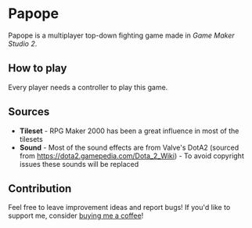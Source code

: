# Papope
Papope is a multiplayer top-down fighting game made in _Game Maker Studio 2_.
## How to play
Every player needs a controller to play this game.
## Sources
* **Tileset** - RPG Maker 2000 has been a great influence in most of the tilesets
* **Sound** - Most of the sound effects are from Valve's DotA2 (sourced from https://dota2.gamepedia.com/Dota_2_Wiki) - To avoid copyright issues these sounds will be replaced
## Contribution
Feel free to leave improvement ideas and report bugs! If you'd like to support me, consider [buying me a coffee](https://www.buymeacoffee.com/Asi5MVG)!